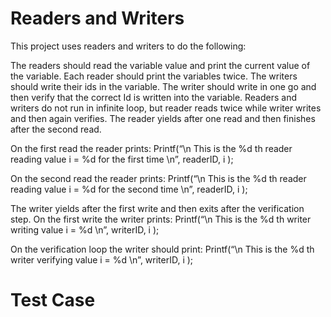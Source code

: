 # Readers and Writers 

This project uses readers and writers to do the following: 

The readers should read the variable value and print the current value of the variable. 
Each reader should print the variables twice. 
The writers should write their ids in the variable. 
The writer should write in one go and then verify that the correct Id is written into the variable.
Readers and writers do not run in infinite loop, but reader reads twice while writer writes and then again verifies.
The reader yields after one read and then finishes after the second read.

On the first read the reader prints:
Printf(“\n This is the %d th reader reading value i = %d for the first time \n”, readerID, i );

On the second read the reader prints:
Printf(“\n This is the %d th reader reading value i = %d for the second time \n”, readerID, i );

The writer yields after the first write and then exits after the verification step.
On the first write the writer prints:
Printf(“\n This is the %d th writer writing value i = %d \n”, writerID, i );

On the verification loop the writer should print:
Printf(“\n This is the %d th writer verifying value i = %d \n”, writerID, i );

# Test Case
